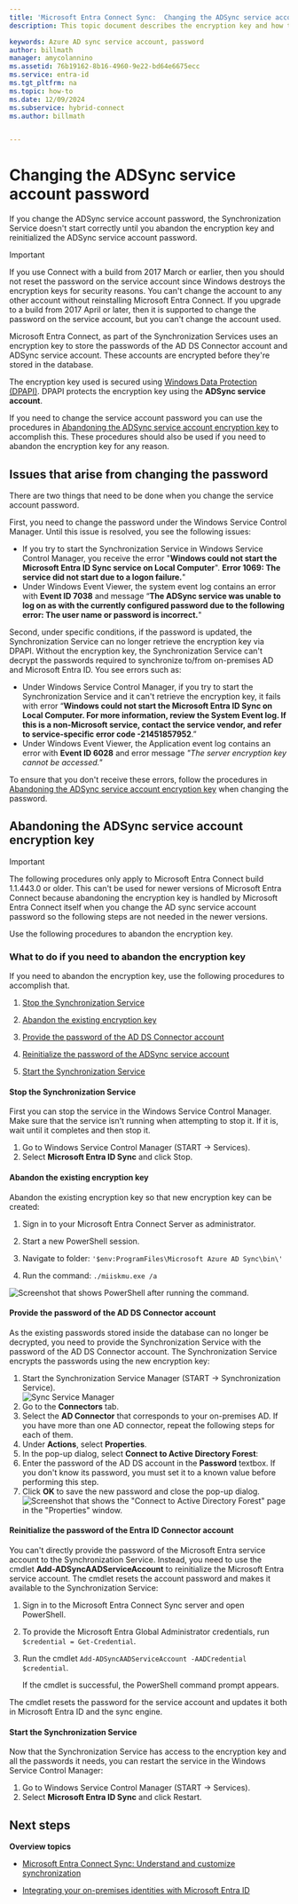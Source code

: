 ```yaml
---
title: 'Microsoft Entra Connect Sync:  Changing the ADSync service account'
description: This topic document describes the encryption key and how to abandon it after the password is changed.

keywords: Azure AD sync service account, password
author: billmath
manager: amycolannino
ms.assetid: 76b19162-8b16-4960-9e22-bd64e6675ecc
ms.service: entra-id
ms.tgt_pltfrm: na
ms.topic: how-to
ms.date: 12/09/2024
ms.subservice: hybrid-connect
ms.author: billmath


---
```

# Changing the ADSync service account password
If you change the ADSync service account password, the Synchronization Service doesn't start correctly until you abandon the encryption key and reinitialized the ADSync service account password. 

>[!IMPORTANT]
> If you use Connect with a build from 2017 March or earlier, then you should not reset the password on the service account since Windows destroys the encryption keys for security reasons. You can't change the account to any other account without reinstalling Microsoft Entra Connect. If you upgrade to a build from 2017 April or later, then it is supported to change the password on the service account, but you can't change the account used. 

Microsoft Entra Connect, as part of the Synchronization Services uses an encryption key to store the passwords of the AD DS Connector account and ADSync service account.  These accounts are encrypted before they're stored in the database. 

The encryption key used is secured using [Windows Data Protection (DPAPI)](/previous-versions/ms995355(v=msdn.10)). DPAPI protects the encryption key using the **ADSync service account**. 

If you need to change the service account password you can use the procedures in [Abandoning the ADSync service account encryption key](#abandoning-the-adsync-service-account-encryption-key) to accomplish this.  These procedures should also be used if you need to abandon the encryption key for any reason.

## Issues that arise from changing the password
There are two things that need to be done when you change the service account password.

First, you need to change the password under the Windows Service Control Manager.  Until this issue is resolved, you see the following issues:

- If you try to start the Synchronization Service in Windows Service Control Manager, you receive the error "**Windows could not start the Microsoft Entra ID Sync service on Local Computer**". **Error 1069: The service did not start due to a logon failure.**"
- Under Windows Event Viewer, the system event log contains an error with **Event ID 7038** and message “**The ADSync service was unable to log on as with the currently configured password due to the following error: The user name or password is incorrect.**"

Second, under specific conditions, if the password is updated, the Synchronization Service can no longer retrieve the encryption key via DPAPI. Without the encryption key, the Synchronization Service can't decrypt the passwords required to synchronize to/from on-premises AD and Microsoft Entra ID.
You see errors such as:

- Under Windows Service Control Manager, if you try to start the Synchronization Service and it can't retrieve the encryption key, it fails with error “<strong>Windows could not start the Microsoft Entra ID Sync on Local Computer. For more information, review the System Event log. If this is a non-Microsoft service, contact the service vendor, and refer to service-specific error code -21451857952</strong>.”
- Under Windows Event Viewer, the Application event log contains an error with **Event ID 6028** and error message *"The server encryption key cannot be accessed."*

To ensure that you don't receive these errors, follow the procedures in [Abandoning the ADSync service account encryption key](#abandoning-the-adsync-service-account-encryption-key) when changing the password.
 
## Abandoning the ADSync service account encryption key
>[!IMPORTANT]
>The following procedures only apply to Microsoft Entra Connect build 1.1.443.0 or older. This can't be used for newer versions of Microsoft Entra Connect because abandoning the encryption key is handled by Microsoft Entra Connect itself when you change the AD sync service account password so the following steps are not needed in the newer versions.   

Use the following procedures to abandon the encryption key.

### What to do if you need to abandon the encryption key

If you need to abandon the encryption key, use the following procedures to accomplish that.

1. [Stop the Synchronization Service](#stop-the-synchronization-service)

1. [Abandon the existing encryption key](#abandon-the-existing-encryption-key)

2. [Provide the password of the AD DS Connector account](#provide-the-password-of-the-ad-ds-connector-account)

3. [Reinitialize the password of the ADSync service account](#reinitialize-the-password-of-the-entra-id-connector-account)

4. [Start the Synchronization Service](#start-the-synchronization-service)

#### Stop the Synchronization Service
First you can stop the service in the Windows Service Control Manager.  Make sure that the service isn't running when attempting to stop it.  If it is, wait until it completes and then stop it.


1. Go to Windows Service Control Manager (START → Services).
2. Select **Microsoft Entra ID Sync** and click Stop.

#### Abandon the existing encryption key
Abandon the existing encryption key so that new encryption key can be created:

1. Sign in to your Microsoft Entra Connect Server as administrator.

2. Start a new PowerShell session.

3. Navigate to folder: `'$env:ProgramFiles\Microsoft Azure AD Sync\bin\'`

4. Run the command: `./miiskmu.exe /a`

![Screenshot that shows PowerShell after running the command.](./media/how-to-connect-sync-change-serviceacct-pass/key5.png)

#### Provide the password of the AD DS Connector account
As the existing passwords stored inside the database can no longer be decrypted, you need to provide the Synchronization Service with the password of the AD DS Connector account. The Synchronization Service encrypts the passwords using the new encryption key:

1. Start the Synchronization Service Manager (START → Synchronization Service).
</br>![Sync Service Manager](./media/how-to-connect-sync-change-serviceacct-pass/startmenu.png)  
2. Go to the **Connectors** tab.
3. Select the **AD Connector** that corresponds to your on-premises AD. If you have more than one AD connector, repeat the following steps for each of them.
4. Under **Actions**, select **Properties**.
5. In the pop-up dialog, select **Connect to Active Directory Forest**:
6. Enter the password of the AD DS account in the **Password** textbox. If you don't know its password, you must set it to a known value before performing this step.
1. Click **OK** to save the new password and close the pop-up dialog.
![Screenshot that shows the "Connect to Active Directory Forest" page in the "Properties" window.](./media/how-to-connect-sync-change-serviceacct-pass/key6.png)

#### Reinitialize the password of the Entra ID Connector account

You can't directly provide the password of the Microsoft Entra service account to the Synchronization Service. Instead, you need to use the cmdlet **Add-ADSyncAADServiceAccount** to reinitialize the Microsoft Entra service account. The cmdlet resets the account password and makes it available to the Synchronization Service:

1. Sign in to the Microsoft Entra Connect Sync server and open PowerShell.
2. To provide the Microsoft Entra Global Administrator credentials, run `$credential = Get-Credential`.
3. Run the cmdlet `Add-ADSyncAADServiceAccount -AADCredential $credential`.
 
   If the cmdlet is successful, the PowerShell command prompt appears. 
   
The cmdlet resets the password for the service account and updates it both in Microsoft Entra ID and the sync engine.


#### Start the Synchronization Service
Now that the Synchronization Service has access to the encryption key and all the passwords it needs, you can restart the service in the Windows Service Control Manager:


1. Go to Windows Service Control Manager (START → Services).
2. Select **Microsoft Entra ID Sync** and click Restart.

## Next steps
**Overview topics**

* [Microsoft Entra Connect Sync: Understand and customize synchronization](how-to-connect-sync-whatis.md)

* [Integrating your on-premises identities with Microsoft Entra ID](../whatis-hybrid-identity.md)
